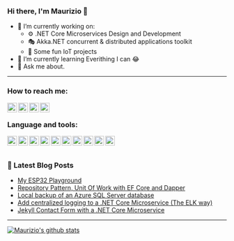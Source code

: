 ### Hi there, I'm Maurizio 👋

- 🔭 I’m currently working on:
  - ⚙️ .NET Core Microservices Design and Development
  - :performing_arts: Akka.NET concurrent & distributed applications toolkit
  - 🚀 Some fun IoT projects
- 🌱 I’m currently learning Everithing I can 😂
- 💬 Ask me about.

---

### How to reach me:

[<img align="left" alt="maurizioattanasi | GMail" width="22px" src="https://cdn.jsdelivr.net/npm/simple-icons@3/icons/gmail.svg" />][gmail]
[<img align="left" alt="maurizioattanasi | LinkedIn" width="22px" src="https://cdn.jsdelivr.net/npm/simple-icons@3/icons/linkedin.svg" />][linkedin]
[<img align="left" alt="maurizioattanasi | Twitter" width="22px" src="https://cdn.jsdelivr.net/npm/simple-icons@3/icons/blogger.svg" />][blogger]
[<img align="left" alt="maurizioattanasi | Twitter" width="22px" src="https://cdn.jsdelivr.net/npm/simple-icons@3/icons/twitter.svg" />][twitter]

<br />

### Language and tools:

[<img align="left" alt="maurizioattanasi | Visual Studio Code" width="22px" src="https://cdnjs.cloudflare.com/ajax/libs/simple-icons/3.4.0/visualstudiocode.svg" />][blogger]
[<img align="left" alt="maurizioattanasi | Visual Studio" width="22px" src="https://cdnjs.cloudflare.com/ajax/libs/simple-icons/3.4.0/visualstudio.svg" />][blogger]
[<img align="left" alt="maurizioattanasi | C++" width="22px" src="https://cdnjs.cloudflare.com/ajax/libs/simple-icons/3.4.0/cplusplus.svg" />][blogger]
[<img align="left" alt="maurizioattanasi | C#" width="22px" src="https://cdnjs.cloudflare.com/ajax/libs/simple-icons/3.4.0/csharp.svg" />][blogger]
[<img align="left" alt="maurizioattanasi | git" width="22px" src="https://cdnjs.cloudflare.com/ajax/libs/simple-icons/3.4.0/git.svg" />][blogger]
[<img align="left" alt="maurizioattanasi | GitHub" width="22px" src="https://cdnjs.cloudflare.com/ajax/libs/simple-icons/3.4.0/github.svg" />][blogger]
[<img align="left" alt="maurizioattanasi | Azure DevOps" width="22px" src="https://cdnjs.cloudflare.com/ajax/libs/simple-icons/3.4.0/azuredevops.svg" />][blogger]
[<img align="left" alt="maurizioattanasi | Azure Pipelines" width="22px" src="https://cdnjs.cloudflare.com/ajax/libs/simple-icons/3.4.0/azurepipelines.svg" />][blogger]
[<img align="left" alt="maurizioattanasi | Microsoft SQL Server" width="22px" src="https://cdnjs.cloudflare.com/ajax/libs/simple-icons/3.4.0/microsoftsqlserver.svg" />][blogger]
[<img align="left" alt="maurizioattanasi | Terminal" width="22px" src="https://cdnjs.cloudflare.com/ajax/libs/open-iconic/1.1.1/png/terminal-2x.png" />][blogger]
  
<br />
<br />

### 📒 Latest Blog Posts

<!-- BLOG-POST-LIST:START -->
- [My ESP32 Playground](http://maurizioattanasi.it/2022/11/13/my-esp32-playground.html)
- [Repository Pattern, Unit Of Work with EF Core and Dapper](http://maurizioattanasi.it/2021/05/31/repository-pattern.html)
- [Local backup of an Azure SQL Server database](http://maurizioattanasi.it/2021/01/10/azure-sql-backup-on-local-machine.html)
- [Add centralized logging to a .NET Core Microservice &lpar;The ELK way&rpar;](http://maurizioattanasi.it/2020/12/10/dotnet-core-microservice-centralized-logging.html)
- [Jekyll Contact Form with a .NET Core Microservice](http://maurizioattanasi.it/2020/11/13/jekyll-contact-form-with-dot-net-core-microservice.html)
<!-- BLOG-POST-LIST:END -->

---

[![Maurizio's github stats](https://github-readme-stats.vercel.app/api?username=maurizioattanasi&show_icons=true&)](https://github.com/maurizioattanasi/github-readme-stats)


[gmail]:mailto:maurizio.attanasi@gmail.com
[linkedin]:https://www.linkedin.com/in/maurizioattanasi
[twitter]:https://twitter.com/mau970
[blogger]:https://maurizioattanasi.blogspot.com/
